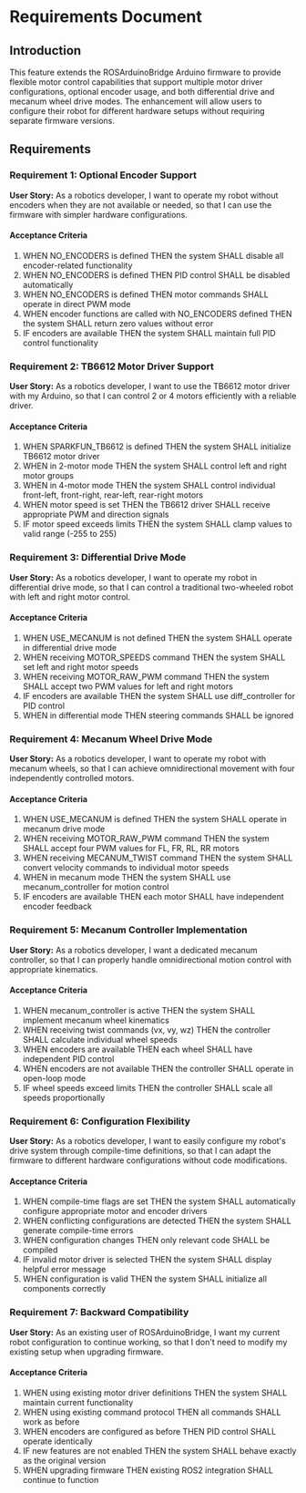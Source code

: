 # Requirements Document

## Introduction

This feature extends the ROSArduinoBridge Arduino firmware to provide flexible motor control capabilities that support multiple motor driver configurations, optional encoder usage, and both differential drive and mecanum wheel drive modes. The enhancement will allow users to configure their robot for different hardware setups without requiring separate firmware versions.

## Requirements

### Requirement 1: Optional Encoder Support

**User Story:** As a robotics developer, I want to operate my robot without encoders when they are not available or needed, so that I can use the firmware with simpler hardware configurations.

#### Acceptance Criteria

1. WHEN NO_ENCODERS is defined THEN the system SHALL disable all encoder-related functionality
2. WHEN NO_ENCODERS is defined THEN PID control SHALL be disabled automatically
3. WHEN NO_ENCODERS is defined THEN motor commands SHALL operate in direct PWM mode
4. WHEN encoder functions are called with NO_ENCODERS defined THEN the system SHALL return zero values without error
5. IF encoders are available THEN the system SHALL maintain full PID control functionality

### Requirement 2: TB6612 Motor Driver Support

**User Story:** As a robotics developer, I want to use the TB6612 motor driver with my Arduino, so that I can control 2 or 4 motors efficiently with a reliable driver.

#### Acceptance Criteria

1. WHEN SPARKFUN_TB6612 is defined THEN the system SHALL initialize TB6612 motor driver
2. WHEN in 2-motor mode THEN the system SHALL control left and right motor groups
3. WHEN in 4-motor mode THEN the system SHALL control individual front-left, front-right, rear-left, rear-right motors
4. WHEN motor speed is set THEN the TB6612 driver SHALL receive appropriate PWM and direction signals
5. IF motor speed exceeds limits THEN the system SHALL clamp values to valid range (-255 to 255)

### Requirement 3: Differential Drive Mode

**User Story:** As a robotics developer, I want to operate my robot in differential drive mode, so that I can control a traditional two-wheeled robot with left and right motor control.

#### Acceptance Criteria

1. WHEN USE_MECANUM is not defined THEN the system SHALL operate in differential drive mode
2. WHEN receiving MOTOR_SPEEDS command THEN the system SHALL set left and right motor speeds
3. WHEN receiving MOTOR_RAW_PWM command THEN the system SHALL accept two PWM values for left and right motors
4. IF encoders are available THEN the system SHALL use diff_controller for PID control
5. WHEN in differential mode THEN steering commands SHALL be ignored

### Requirement 4: Mecanum Wheel Drive Mode

**User Story:** As a robotics developer, I want to operate my robot with mecanum wheels, so that I can achieve omnidirectional movement with four independently controlled motors.

#### Acceptance Criteria

1. WHEN USE_MECANUM is defined THEN the system SHALL operate in mecanum drive mode
2. WHEN receiving MOTOR_RAW_PWM command THEN the system SHALL accept four PWM values for FL, FR, RL, RR motors
3. WHEN receiving MECANUM_TWIST command THEN the system SHALL convert velocity commands to individual motor speeds
4. WHEN in mecanum mode THEN the system SHALL use mecanum_controller for motion control
5. IF encoders are available THEN each motor SHALL have independent encoder feedback

### Requirement 5: Mecanum Controller Implementation

**User Story:** As a robotics developer, I want a dedicated mecanum controller, so that I can properly handle omnidirectional motion control with appropriate kinematics.

#### Acceptance Criteria

1. WHEN mecanum_controller is active THEN the system SHALL implement mecanum wheel kinematics
2. WHEN receiving twist commands (vx, vy, wz) THEN the controller SHALL calculate individual wheel speeds
3. WHEN encoders are available THEN each wheel SHALL have independent PID control
4. WHEN encoders are not available THEN the controller SHALL operate in open-loop mode
5. IF wheel speeds exceed limits THEN the controller SHALL scale all speeds proportionally

### Requirement 6: Configuration Flexibility

**User Story:** As a robotics developer, I want to easily configure my robot's drive system through compile-time definitions, so that I can adapt the firmware to different hardware configurations without code modifications.

#### Acceptance Criteria

1. WHEN compile-time flags are set THEN the system SHALL automatically configure appropriate motor and encoder drivers
2. WHEN conflicting configurations are detected THEN the system SHALL generate compile-time errors
3. WHEN configuration changes THEN only relevant code SHALL be compiled
4. IF invalid motor driver is selected THEN the system SHALL display helpful error message
5. WHEN configuration is valid THEN the system SHALL initialize all components correctly

### Requirement 7: Backward Compatibility

**User Story:** As an existing user of ROSArduinoBridge, I want my current robot configuration to continue working, so that I don't need to modify my existing setup when upgrading firmware.

#### Acceptance Criteria

1. WHEN using existing motor driver definitions THEN the system SHALL maintain current functionality
2. WHEN using existing command protocol THEN all commands SHALL work as before
3. WHEN encoders are configured as before THEN PID control SHALL operate identically
4. IF new features are not enabled THEN the system SHALL behave exactly as the original version
5. WHEN upgrading firmware THEN existing ROS2 integration SHALL continue to function
